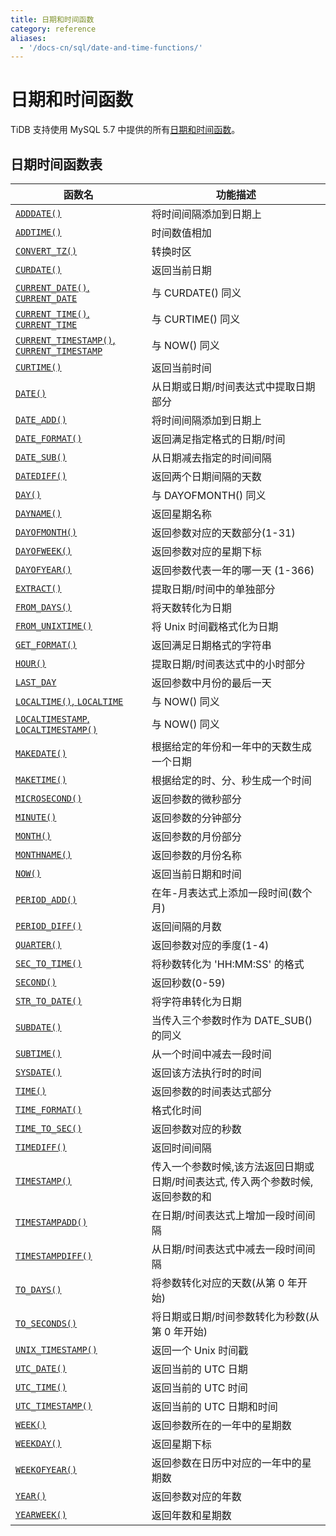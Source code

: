 ```yaml
---
title: 日期和时间函数
category: reference
aliases:
  - '/docs-cn/sql/date-and-time-functions/'
---
```


# 日期和时间函数

TiDB 支持使用 MySQL 5.7 中提供的所有[日期和时间函数](https://dev.mysql.com/doc/refman/5.7/en/date-and-time-functions.html)。

## 日期时间函数表

| 函数名                                                                                                                                           | 功能描述                                        |
| --------------------------------------------------------------------------------------------------------------------------------------------- | ------------------------------------------- |
| [`ADDDATE()`](https://dev.mysql.com/doc/refman/5.7/en/date-and-time-functions.html#function_adddate)                                          | 将时间间隔添加到日期上                                 |
| [`ADDTIME()`](https://dev.mysql.com/doc/refman/5.7/en/date-and-time-functions.html#function_addtime)                                          | 时间数值相加                                      |
| [`CONVERT_TZ()`](https://dev.mysql.com/doc/refman/5.7/en/date-and-time-functions.html#function_convert-tz)                                    | 转换时区                                        |
| [`CURDATE()`](https://dev.mysql.com/doc/refman/5.7/en/date-and-time-functions.html#function_curdate)                                          | 返回当前日期                                      |
| [`CURRENT_DATE()`, `CURRENT_DATE`](https://dev.mysql.com/doc/refman/5.7/en/date-and-time-functions.html#function_current-date)                | 与 CURDATE() 同义                              |
| [`CURRENT_TIME()`, `CURRENT_TIME`](https://dev.mysql.com/doc/refman/5.7/en/date-and-time-functions.html#function_current-time)                | 与 CURTIME() 同义                              |
| [`CURRENT_TIMESTAMP()`, `CURRENT_TIMESTAMP`](https://dev.mysql.com/doc/refman/5.7/en/date-and-time-functions.html#function_current-timestamp) | 与 NOW() 同义                                  |
| [`CURTIME()`](https://dev.mysql.com/doc/refman/5.7/en/date-and-time-functions.html#function_curtime)                                          | 返回当前时间                                      |
| [`DATE()`](https://dev.mysql.com/doc/refman/5.7/en/date-and-time-functions.html#function_date)                                                | 从日期或日期/时间表达式中提取日期部分                         |
| [`DATE_ADD()`](https://dev.mysql.com/doc/refman/5.7/en/date-and-time-functions.html#function_date-add)                                        | 将时间间隔添加到日期上                                 |
| [`DATE_FORMAT()`](https://dev.mysql.com/doc/refman/5.7/en/date-and-time-functions.html#function_date-format)                                  | 返回满足指定格式的日期/时间                              |
| [`DATE_SUB()`](https://dev.mysql.com/doc/refman/5.7/en/date-and-time-functions.html#function_date-sub)                                        | 从日期减去指定的时间间隔                                |
| [`DATEDIFF()`](https://dev.mysql.com/doc/refman/5.7/en/date-and-time-functions.html#function_datediff)                                        | 返回两个日期间隔的天数                                 |
| [`DAY()`](https://dev.mysql.com/doc/refman/5.7/en/date-and-time-functions.html#function_day)                                                  | 与 DAYOFMONTH() 同义                           |
| [`DAYNAME()`](https://dev.mysql.com/doc/refman/5.7/en/date-and-time-functions.html#function_dayname)                                          | 返回星期名称                                      |
| [`DAYOFMONTH()`](https://dev.mysql.com/doc/refman/5.7/en/date-and-time-functions.html#function_dayofmonth)                                    | 返回参数对应的天数部分(1-31)                           |
| [`DAYOFWEEK()`](https://dev.mysql.com/doc/refman/5.7/en/date-and-time-functions.html#function_dayofweek)                                      | 返回参数对应的星期下标                                 |
| [`DAYOFYEAR()`](https://dev.mysql.com/doc/refman/5.7/en/date-and-time-functions.html#function_dayofyear)                                      | 返回参数代表一年的哪一天 (1-366)                        |
| [`EXTRACT()`](https://dev.mysql.com/doc/refman/5.7/en/date-and-time-functions.html#function_extract)                                          | 提取日期/时间中的单独部分                               |
| [`FROM_DAYS()`](https://dev.mysql.com/doc/refman/5.7/en/date-and-time-functions.html#function_from-days)                                      | 将天数转化为日期                                    |
| [`FROM_UNIXTIME()`](https://dev.mysql.com/doc/refman/5.7/en/date-and-time-functions.html#function_from-unixtime)                              | 将 Unix 时间戳格式化为日期                            |
| [`GET_FORMAT()`](https://dev.mysql.com/doc/refman/5.7/en/date-and-time-functions.html#function_get-format)                                    | 返回满足日期格式的字符串                                |
| [`HOUR()`](https://dev.mysql.com/doc/refman/5.7/en/date-and-time-functions.html#function_hour)                                                | 提取日期/时间表达式中的小时部分                            |
| [`LAST_DAY`](https://dev.mysql.com/doc/refman/5.7/en/date-and-time-functions.html#function_last-day)                                          | 返回参数中月份的最后一天                                |
| [`LOCALTIME()`, `LOCALTIME`](https://dev.mysql.com/doc/refman/5.7/en/date-and-time-functions.html#function_localtime)                         | 与 NOW() 同义                                  |
| [`LOCALTIMESTAMP`, `LOCALTIMESTAMP()`](https://dev.mysql.com/doc/refman/5.7/en/date-and-time-functions.html#function_localtimestamp)          | 与 NOW() 同义                                  |
| [`MAKEDATE()`](https://dev.mysql.com/doc/refman/5.7/en/date-and-time-functions.html#function_makedate)                                        | 根据给定的年份和一年中的天数生成一个日期                        |
| [`MAKETIME()`](https://dev.mysql.com/doc/refman/5.7/en/date-and-time-functions.html#function_maketime)                                        | 根据给定的时、分、秒生成一个时间                            |
| [`MICROSECOND()`](https://dev.mysql.com/doc/refman/5.7/en/date-and-time-functions.html#function_microsecond)                                  | 返回参数的微秒部分                                   |
| [`MINUTE()`](https://dev.mysql.com/doc/refman/5.7/en/date-and-time-functions.html#function_minute)                                            | 返回参数的分钟部分                                   |
| [`MONTH()`](https://dev.mysql.com/doc/refman/5.7/en/date-and-time-functions.html#function_month)                                              | 返回参数的月份部分                                   |
| [`MONTHNAME()`](https://dev.mysql.com/doc/refman/5.7/en/date-and-time-functions.html#function_monthname)                                      | 返回参数的月份名称                                   |
| [`NOW()`](https://dev.mysql.com/doc/refman/5.7/en/date-and-time-functions.html#function_now)                                                  | 返回当前日期和时间                                   |
| [`PERIOD_ADD()`](https://dev.mysql.com/doc/refman/5.7/en/date-and-time-functions.html#function_period-add)                                    | 在年-月表达式上添加一段时间(数个月)                         |
| [`PERIOD_DIFF()`](https://dev.mysql.com/doc/refman/5.7/en/date-and-time-functions.html#function_period-diff)                                  | 返回间隔的月数                                     |
| [`QUARTER()`](https://dev.mysql.com/doc/refman/5.7/en/date-and-time-functions.html#function_quarter)                                          | 返回参数对应的季度(1-4)                              |
| [`SEC_TO_TIME()`](https://dev.mysql.com/doc/refman/5.7/en/date-and-time-functions.html#function_sec-to-time)                                  | 将秒数转化为 'HH:MM:SS' 的格式                       |
| [`SECOND()`](https://dev.mysql.com/doc/refman/5.7/en/date-and-time-functions.html#function_second)                                            | 返回秒数(0-59)                                  |
| [`STR_TO_DATE()`](https://dev.mysql.com/doc/refman/5.7/en/date-and-time-functions.html#function_str-to-date)                                  | 将字符串转化为日期                                   |
| [`SUBDATE()`](https://dev.mysql.com/doc/refman/5.7/en/date-and-time-functions.html#function_subdate)                                          | 当传入三个参数时作为 DATE_SUB() 的同义                   |
| [`SUBTIME()`](https://dev.mysql.com/doc/refman/5.7/en/date-and-time-functions.html#function_subtime)                                          | 从一个时间中减去一段时间                                |
| [`SYSDATE()`](https://dev.mysql.com/doc/refman/5.7/en/date-and-time-functions.html#function_sysdate)                                          | 返回该方法执行时的时间                                 |
| [`TIME()`](https://dev.mysql.com/doc/refman/5.7/en/date-and-time-functions.html#function_time)                                                | 返回参数的时间表达式部分                                |
| [`TIME_FORMAT()`](https://dev.mysql.com/doc/refman/5.7/en/date-and-time-functions.html#function_time-format)                                  | 格式化时间                                       |
| [`TIME_TO_SEC()`](https://dev.mysql.com/doc/refman/5.7/en/date-and-time-functions.html#function_time-to-sec)                                  | 返回参数对应的秒数                                   |
| [`TIMEDIFF()`](https://dev.mysql.com/doc/refman/5.7/en/date-and-time-functions.html#function_timediff)                                        | 返回时间间隔                                      |
| [`TIMESTAMP()`](https://dev.mysql.com/doc/refman/5.7/en/date-and-time-functions.html#function_timestamp)                                      | 传入一个参数时候,该方法返回日期或日期/时间表达式, 传入两个参数时候, 返回参数的和 |
| [`TIMESTAMPADD()`](https://dev.mysql.com/doc/refman/5.7/en/date-and-time-functions.html#function_timestampadd)                                | 在日期/时间表达式上增加一段时间间隔                          |
| [`TIMESTAMPDIFF()`](https://dev.mysql.com/doc/refman/5.7/en/date-and-time-functions.html#function_timestampdiff)                              | 从日期/时间表达式中减去一段时间间隔                          |
| [`TO_DAYS()`](https://dev.mysql.com/doc/refman/5.7/en/date-and-time-functions.html#function_to-days)                                          | 将参数转化对应的天数(从第 0 年开始)                        |
| [`TO_SECONDS()`](https://dev.mysql.com/doc/refman/5.7/en/date-and-time-functions.html#function_to-seconds)                                    | 将日期或日期/时间参数转化为秒数(从第 0 年开始)                  |
| [`UNIX_TIMESTAMP()`](https://dev.mysql.com/doc/refman/5.7/en/date-and-time-functions.html#function_unix-timestamp)                            | 返回一个 Unix 时间戳                               |
| [`UTC_DATE()`](https://dev.mysql.com/doc/refman/5.7/en/date-and-time-functions.html#function_utc-date)                                        | 返回当前的 UTC 日期                                |
| [`UTC_TIME()`](https://dev.mysql.com/doc/refman/5.7/en/date-and-time-functions.html#function_utc-time)                                        | 返回当前的 UTC 时间                                |
| [`UTC_TIMESTAMP()`](https://dev.mysql.com/doc/refman/5.7/en/date-and-time-functions.html#function_utc-timestamp)                              | 返回当前的 UTC 日期和时间                             |
| [`WEEK()`](https://dev.mysql.com/doc/refman/5.7/en/date-and-time-functions.html#function_week)                                                | 返回参数所在的一年中的星期数                              |
| [`WEEKDAY()`](https://dev.mysql.com/doc/refman/5.7/en/date-and-time-functions.html#function_weekday)                                          | 返回星期下标                                      |
| [`WEEKOFYEAR()`](https://dev.mysql.com/doc/refman/5.7/en/date-and-time-functions.html#function_weekofyear)                                    | 返回参数在日历中对应的一年中的星期数                          |
| [`YEAR()`](https://dev.mysql.com/doc/refman/5.7/en/date-and-time-functions.html#function_year)                                                | 返回参数对应的年数                                   |
| [`YEARWEEK()`](https://dev.mysql.com/doc/refman/5.7/en/date-and-time-functions.html#function_yearweek)                                        | 返回年数和星期数                                    |
